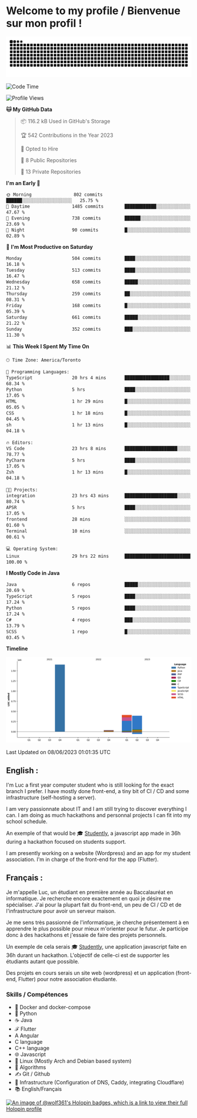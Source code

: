 # Welcome to my profile / Bienvenue sur mon profil !

![snake gif](https://github.com/wolf-361/wolf-361/blob/output/github-contribution-grid-snake.svg)

<!--START_SECTION:waka-->
![Code Time](http://img.shields.io/badge/Code%20Time-178%20hrs%2010%20mins-blue)

![Profile Views](http://img.shields.io/badge/Profile%20Views-0-blue)

**🐱 My GitHub Data** 

> 📦 116.2 kB Used in GitHub's Storage 
 > 
> 🏆 542 Contributions in the Year 2023
 > 
> 💼 Opted to Hire
 > 
> 📜 8 Public Repositories 
 > 
> 🔑 13 Private Repositories 
 > 
**I'm an Early 🐤** 

```text
🌞 Morning                802 commits         ██████░░░░░░░░░░░░░░░░░░░   25.75 % 
🌆 Daytime                1485 commits        ████████████░░░░░░░░░░░░░   47.67 % 
🌃 Evening                738 commits         ██████░░░░░░░░░░░░░░░░░░░   23.69 % 
🌙 Night                  90 commits          █░░░░░░░░░░░░░░░░░░░░░░░░   02.89 % 
```
📅 **I'm Most Productive on Saturday** 

```text
Monday                   504 commits         ████░░░░░░░░░░░░░░░░░░░░░   16.18 % 
Tuesday                  513 commits         ████░░░░░░░░░░░░░░░░░░░░░   16.47 % 
Wednesday                658 commits         █████░░░░░░░░░░░░░░░░░░░░   21.12 % 
Thursday                 259 commits         ██░░░░░░░░░░░░░░░░░░░░░░░   08.31 % 
Friday                   168 commits         █░░░░░░░░░░░░░░░░░░░░░░░░   05.39 % 
Saturday                 661 commits         █████░░░░░░░░░░░░░░░░░░░░   21.22 % 
Sunday                   352 commits         ███░░░░░░░░░░░░░░░░░░░░░░   11.30 % 
```


📊 **This Week I Spent My Time On** 

```text
🕑︎ Time Zone: America/Toronto

💬 Programming Languages: 
TypeScript               20 hrs 4 mins       █████████████████░░░░░░░░   68.34 % 
Python                   5 hrs               ████░░░░░░░░░░░░░░░░░░░░░   17.05 % 
HTML                     1 hr 29 mins        █░░░░░░░░░░░░░░░░░░░░░░░░   05.05 % 
CSS                      1 hr 18 mins        █░░░░░░░░░░░░░░░░░░░░░░░░   04.45 % 
sh                       1 hr 13 mins        █░░░░░░░░░░░░░░░░░░░░░░░░   04.18 % 

🔥 Editors: 
VS Code                  23 hrs 8 mins       ████████████████████░░░░░   78.77 % 
PyCharm                  5 hrs               ████░░░░░░░░░░░░░░░░░░░░░   17.05 % 
Zsh                      1 hr 13 mins        █░░░░░░░░░░░░░░░░░░░░░░░░   04.18 % 

🐱‍💻 Projects: 
integration              23 hrs 43 mins      ████████████████████░░░░░   80.74 % 
APSR                     5 hrs               ████░░░░░░░░░░░░░░░░░░░░░   17.05 % 
frontend                 28 mins             ░░░░░░░░░░░░░░░░░░░░░░░░░   01.60 % 
Terminal                 10 mins             ░░░░░░░░░░░░░░░░░░░░░░░░░   00.61 % 

💻 Operating System: 
Linux                    29 hrs 22 mins      █████████████████████████   100.00 % 
```

**I Mostly Code in Java** 

```text
Java                     6 repos             █████░░░░░░░░░░░░░░░░░░░░   20.69 % 
TypeScript               5 repos             ████░░░░░░░░░░░░░░░░░░░░░   17.24 % 
Python                   5 repos             ████░░░░░░░░░░░░░░░░░░░░░   17.24 % 
C#                       4 repos             ███░░░░░░░░░░░░░░░░░░░░░░   13.79 % 
SCSS                     1 repo              █░░░░░░░░░░░░░░░░░░░░░░░░   03.45 % 
```



**Timeline**

![Lines of Code chart](https://raw.githubusercontent.com/wolf-361/wolf-361/main/assets/bar_graph.png)


 Last Updated on 08/06/2023 01:01:35 UTC
<!--END_SECTION:waka-->

## English : 

I'm Luc a first year computer student who is still looking for the exact branch I prefer. I have mostly done front-end, a tiny bit of CI / CD and some infrastructure (self-hosting a server).

I am very passionnate about IT and I am still trying to discover everything I can. I am doing as much hackathons and personnal projects I can fit into my school schedule.

An exemple of that would be 🎓 [Studently](https://github.com/wolf-361/Studently-CodeJam12), a javascript app made in 36h during a hackathon focused on students support.

I am presently working on a website (Wordpress) and an app for my student association. I'm in charge of the front-end for the app (Flutter).

## Français :

Je m'appelle Luc, un étudiant en première année au Baccalauréat en informatique. Je recherche encore exactement en quoi je désire me spécialiser. J'ai pour la plupart fait du front-end, un peu de CI / CD et de l'infrastructure pour avoir un serveur maison.

Je me sens très passionné de l'informatique, je cherche présentement à en apprendre le plus possible pour mieux m'orienter pour le futur. Je participe donc à des hackathons et j'essaie de faire des projets personnels.

Un exemple de cela serais 🎓 [Studently](https://github.com/wolf-361/Studently-CodeJam12), une application javascript faite en 36h durant un hackathon. L'objectif de celle-ci est de supporter les étudiants autant que possible.

Des projets en cours serais un site web (wordpress) et un application (front-end, Flutter) pour notre association étudiante.

###  Skills / Compétences

* 🐋 Docker and docker-compose
* 🐍 Python
* ☕ Java
* ℱ Flutter
* A Angular
* C language
* C++ language
* 🌐 Javascript
* 🐧 Linux (Mostly Arch and Debian based system)
* 🧩 Algorithms
* ✍️ Git / Github
* 📜 Infrastructure (Configuration of DNS, Caddy, integrating Cloudflare)
* 📚 English/Français

[![An image of @wolf361's Holopin badges, which is a link to view their full Holopin profile](https://holopin.me/wolf361)](https://holopin.io/@wolf361)


